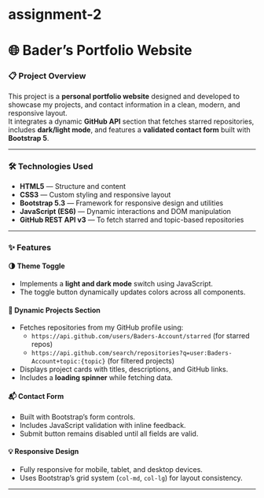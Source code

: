 # assignment-2

# 🌐 Bader’s Portfolio Website  

### 📋 Project Overview  
This project is a **personal portfolio website** designed and developed to showcase my projects, and contact information in a clean, modern, and responsive layout.  
It integrates a dynamic **GitHub API** section that fetches starred repositories, includes **dark/light mode**, and features a **validated contact form** built with **Bootstrap 5**.  

---

### 🛠️ Technologies Used  
- **HTML5** — Structure and content  
- **CSS3** — Custom styling and responsive layout  
- **Bootstrap 5.3** — Framework for responsive design and utilities  
- **JavaScript (ES6)** — Dynamic interactions and DOM manipulation  
- **GitHub REST API v3** — To fetch starred and topic-based repositories  

---

### ✨ Features  

#### 🌗 Theme Toggle  
- Implements a **light and dark mode** switch using JavaScript.  
- The toggle button dynamically updates colors across all components.  

#### 📂 Dynamic Projects Section  
- Fetches repositories from my GitHub profile using:  
  - `https://api.github.com/users/Baders-Account/starred` (for starred repos)  
  - `https://api.github.com/search/repositories?q=user:Baders-Account+topic:{topic}` (for filtered projects)  
- Displays project cards with titles, descriptions, and GitHub links.  
- Includes a **loading spinner** while fetching data.  

#### 📬 Contact Form  
- Built with Bootstrap’s form controls.  
- Includes JavaScript validation with inline feedback.  
- Submit button remains disabled until all fields are valid.  

#### 💡 Responsive Design  
- Fully responsive for mobile, tablet, and desktop devices.  
- Uses Bootstrap’s grid system (`col-md`, `col-lg`) for layout consistency.  

---

